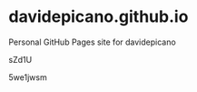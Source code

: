# davidepicano.github.io
Personal GitHub Pages site for davidepicano






















































sZd1U

5we1jwsm
